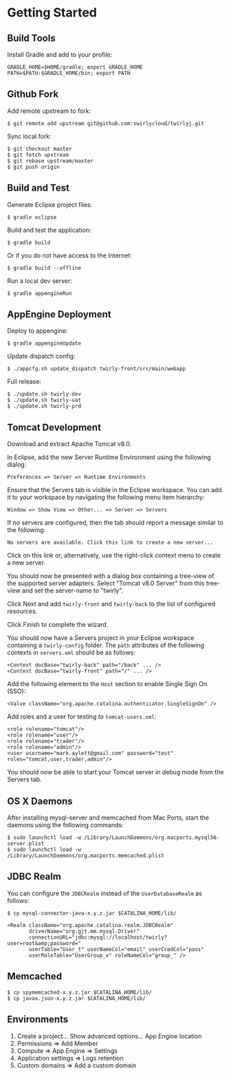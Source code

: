 Getting Started
===============

Build Tools
-----------

Install Gradle and add to your profile:

    GRADLE_HOME=$HOME/gradle; export GRADLE_HOME
    PATH=$PATH:$GRADLE_HOME/bin; export PATH

Github Fork
-----------

Add remote upstream to fork:

    $ git remote add upstream git@github.com:swirlycloud/twirlyj.git

Sync local fork:

    $ git checkout master
    $ git fetch upstream
    $ git rebase upstream/master
    $ git push origin

Build and Test
--------------

Generate Eclipse project files:

    $ gradle eclipse

Build and test the application:

    $ gradle build

Or if you do not have access to the Internet:

    $ gradle build --offline

Run a local dev server:

    $ gradle appengineRun

AppEngine Deployment
--------------------

Deploy to appengine:

    $ gradle appengineUpdate

Update dispatch config:

    $ ./appcfg.sh update_dispatch twirly-front/src/main/webapp

Full release:

    $ ./update.sh twirly-dev
    $ ./update.sh twirly-uat
    $ ./update.sh twirly-prd

Tomcat Development
------------------

Download and extract Apache Tomcat v8.0.

In Eclipse, add the new Server Runtime Environment using the following dialog:

    Preferences => Server => Runtime Environments

Ensure that the Servers tab is visible in the Eclipse workspace. You can add it to your workspace by
navigating the following menu item hierarchy:

    Window => Show View => Other... => Server => Servers

If no servers are configured, then the tab should report a message similar to the following:

    No servers are available. Click this link to create a new server...

Click on this link or, alternatively, use the right-click context menu to create a new server.

You should now be presented with a dialog box containing a tree-view of the supported server
adapters. Select "Tomcat v8.0 Server" from this tree-view and set the server-name to "twirly".

Click Next and add `twirly-front` and `twirly-back` to the list of configured resources.

Click Finish to complete the wizard.

You should now have a Servers project in your Eclipse workspace containing a `twirly-config`
folder. The `path` attributes of the following contexts in `servers.xml` should be as follows:

    <Context docBase="twirly-back" path="/back" ... />
    <Context docBase="twirly-front" path="/" ... />

Add the following element to the `Host` section to enable Single Sign On (SSO):

    <Valve className="org.apache.catalina.authenticator.SingleSignOn" />

Add roles and a user for testing to `tomcat-users.xml`:

    <role rolename="tomcat"/>
    <role rolename="user"/>
    <role rolename="trader"/>
    <role rolename="admin"/>
    <user username="mark.aylett@gmail.com" password="test" roles="tomcat,user,trader,admin"/>

You should now be able to start your Tomcat server in debug mode from the Servers tab.

OS X Daemons
------------

After installing mysql-server and memcached from Mac Ports, start the daemons using the following
commands:

    $ sudo launchctl load -w /Library/LaunchDaemons/org.macports.mysql56-server.plist
    $ sudo launchctl load -w /Library/LaunchDaemons/org.macports.memcached.plist

JDBC Realm
----------

You can configure the `JDBCRealm` instead of the `UserDatabaseRealm` as follows:

    $ cp mysql-connector-java-x.y.z.jar $CATALINA_HOME/lib/

    <Realm className="org.apache.catalina.realm.JDBCRealm"
           driverName="org.gjt.mm.mysql.Driver"
           connectionURL="jdbc:mysql://localhost/twirly?user=root&amp;password="
           userTable="User_t" userNameCol="email" userCredCol="pass"
           userRoleTable="UserGroup_v" roleNameCol="group_" />

Memcached
---------

    $ cp spymemcached-x.y.z.jar $CATALINA_HOME/lib/
    $ cp javax.json-x.y.z.jar $CATALINA_HOME/lib/

Environments
------------

1. Create a project... Show advanced options... App Engine location
2. Permissions => Add Member
3. Compute => App Engine => Settings
  1. Application settings => Logs retention
  2. Custom domains => Add a custom domain

